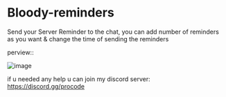 # Bloody-reminders
Send your Server Reminder to the chat, you can add number of reminders as you want & change the time of sending the reminders

perview::

![image](https://github.com/user-attachments/assets/56c3b35a-e843-4db6-b353-09f884b22a01)

if u needed any help u can join my discord server: https://discord.gg/procode

